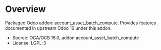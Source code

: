 # Overview

Packaged Odoo addon: account_asset_batch_compute. Provides features documented in upstream Odoo 16 under this addon.

- Source: OCA/OCB 16.0, addon account_asset_batch_compute
- License: LGPL-3
